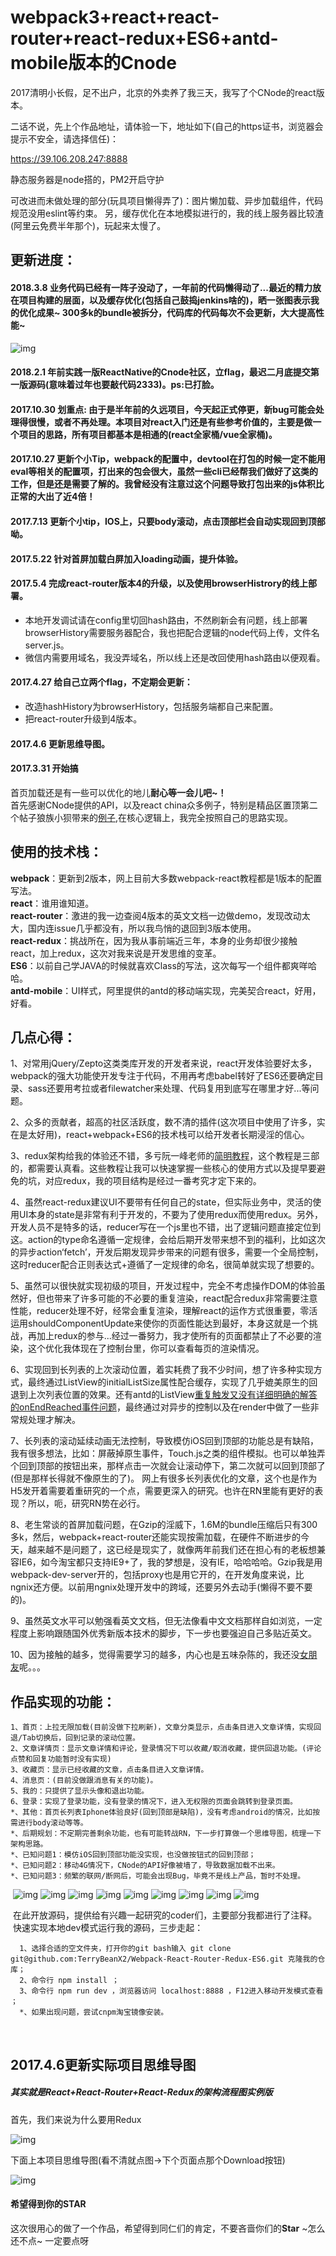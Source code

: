 # webpack3+react+react-router+react-redux+ES6+antd-mobile版本的Cnode
  
  2017清明小长假，足不出户，北京的外卖养了我三天，我写了个CNode的react版本。<br/>
  
  二话不说，先上个作品地址，请体验一下，地址如下(自己的https证书，浏览器会提示不安全，请选择信任)：<br/>
  
  https://39.106.208.247:8888
  
  静态服务器是node搭的，PM2开启守护
  
  可改进而未做处理的部分(玩具项目懒得弄了)：图片懒加载、异步加载组件，代码规范没用eslint等约束。
  另，缓存优化在本地模拟进行的，我的线上服务器比较渣(阿里云免费半年那个)，玩起来太慢了。
  
更新进度：
----------------

#### 2018.3.8 业务代码已经有一阵子没动了，一年前的代码懒得动了...最近的精力放在项目构建的层面，以及缓存优化(包括自己鼓捣jenkins啥的)，晒一张图表示我的优化成果~ 300多k的bundle被拆分，代码库的代码每次不会更新，大大提高性能~
![img](https://github.com/TerryBeanX2/Webpack-React-Router-Redux-ES6/blob/imgBranch/egImg/WX20180308-144129%402x.png)<br/>
#### 2018.2.1 年前实践一版ReactNative的Cnode社区，立flag，最迟二月底提交第一版源码(意味着过年也要敲代码2333)。ps:已打脸。
#### 2017.10.30 划重点: 由于是半年前的久远项目，今天起正式停更，新bug可能会处理得很慢，或者不再处理。本项目对react入门还是有些参考价值的，主要是做一个项目的思路，所有项目都基本是相通的(react全家桶/vue全家桶)。

#### 2017.10.27 更新个小Tip，webpack的配置中，devtool在打包的时候一定不能用eval等相关的配置项，打出来的包会很大，虽然一些cli已经帮我们做好了这类的工作，但是还是需要了解的。我曾经没有注意过这个问题导致打包出来的js体积比正常的大出了近4倍！
#### 2017.7.13 更新个小tip，IOS上，只要body滚动，点击顶部栏会自动实现回到顶部呦。
#### 2017.5.22 针对首屏加载白屏加入loading动画，提升体验。
#### 2017.5.4 完成react-router版本4的升级，以及使用browserHistrory的线上部署。
* 本地开发调试请在config里切回hash路由，不然刷新会有问题，线上部署browserHistory需要服务器配合，我也把配合逻辑的node代码上传，文件名server.js。
* 微信内需要用域名，我没弄域名，所以线上还是改回使用hash路由以便观看。

#### 2017.4.27 给自己立两个flag，不定期会更新：
* 改造hashHistory为browserHistory，包括服务端都自己来配置。
* 把react-router升级到4版本。
#### 2017.4.6 更新思维导图。
#### 2017.3.31 开始搞

  首页加载还是有一些可以优化的地儿<b>耐心等一会儿吧~！</b><br/>
  首先感谢CNode提供的API，以及react china众多例子，特别是精品区置顶第二个帖子狼族小狈带来的[例子](http://react-china.org/t/webpack-react-react-router-redux-less-flex-css-es6-react-cnode/6332),在核心逻辑上，我完全按照自己的思路实现。<br/>
  
使用的技术栈：
----------------

  <b>webpack</b>：更新到2版本，网上目前大多数webpack-react教程都是1版本的配置写法。<br/>
  <b>react</b>：谁用谁知道。<br/>
  <b>react-router</b>：激进的我一边查阅4版本的英文文档一边做demo，发现改动太大，国内连issue几乎都没有，所以我鸟悄的退回到3版本使用。<br/>
  <b>react-redux</b>：挑战所在，因为我从事前端近三年，本身的业务却很少接触react，加上redux，这次对我来说是开发思维的变革。<br/>
  <b>ES6</b>：以前自己学JAVA的时候就喜欢Class的写法，这次每写一个组件都爽咩哈哈。<br/>
  <b>antd-mobile</b>：UI样式，阿里提供的antd的移动端实现，完美契合react，好用，好看。<br/>
  
几点心得：
--------------
  
  1、对常用jQuery/Zepto这类类库开发的开发者来说，react开发体验要好太多，webpack的强大功能使开发专注于代码，不用再考虑babel转好了ES6还要确定目录、sass还要用考拉或者filewatcher来处理、代码复用到底写在哪里才好...等问题。<br/>
  
  2、众多的贡献者，超高的社区活跃度，数不清的插件(这次项目中使用了许多，实在是太好用)，react+webpack+ES6的技术栈可以给开发者长期浸淫的信心。<br/>
  
  3、redux架构给我的体验还不错，多亏阮一峰老师的[简明教程](http://www.ruanyifeng.com/blog/2016/09/redux_tutorial_part_three_react-redux.html)，这个教程是三部的，都需要认真看。这些教程让我可以快速掌握一些核心的使用方式以及提早要避免的坑，对应redux，我的项目结构是经过一番考究才定下来的。<br/>
  
  4、虽然react-redux建议UI不要带有任何自己的state，但实际业务中，灵活的使用UI本身的state是非常有利于开发的，不要为了使用redux而使用redux。另外，开发人员不是特多的话，reducer写在一个js里也不错，出了逻辑问题直接定位到这。action的type命名遵循一定规律，会给后期开发带来想不到的福利，比如这次的异步action‘fetch’，开发后期发现异步带来的问题有很多，需要一个全局控制，这时reducer配合正则表达式+遵循了一定规律的命名，很简单就实现了想要的。<br/>
  
  5、虽然可以很快就实现初级的项目，开发过程中，完全不考虑操作DOM的体验虽然好，但也带来了许多可能的不必要的重复渲染，react配合redux非常需要注意性能，reducer处理不好，经常会重复渲染，理解react的运作方式很重要，零活运用shouldComponentUpdate来使你的页面性能达到最好，本身这就是一个挑战，再加上redux的参与...经过一番努力，我才使所有的页面都禁止了不必要的渲染，这个优化我体现在了控制台里，你可以查看每页的渲染情况。<br/>
  
  6、实现回到长列表的上次滚动位置，着实耗费了我不少时间，想了许多种实现方式，最终通过ListView的initialListSize属性配合缓存，实现了几乎媲美原生的回退到上次列表位置的效果。还有antd的ListView[重复触发又没有详细明确的解答的onEndReached事件问题](https://github.com/ant-design/ant-design-mobile/issues/520#issuecomment-263510596)，最终通过对异步的控制以及在render中做了一些非常规处理才解决。<br/>
  
  7、长列表的滚动延续动画无法控制，导致模仿iOS回到顶部的功能总是有缺陷，我有很多想法，比如：屏蔽掉原生事件，Touch.js之类的组件模拟。也可以单独弄个回到顶部的按钮出来，那样点击一次就会让滚动停下，第二次就可以回到顶部了(但是那样长得就不像原生的了)。 网上有很多长列表优化的文章，这个也是作为H5发开着需要着重研究的一个点，需要更深入的研究。也许在RN里能有更好的表现？所以，呃，研究RN势在必行。
  
  8、老生常谈的首屏加载问题，在Gzip的淫威下，1.6M的bundle压缩后只有300多k，然后，webpack+react-router还能实现按需加载，在硬件不断进步的今天，越来越不是问题了，这已经是现实了，就像两年前我们还在担心有的老板想兼容IE6，如今淘宝都只支持IE9+了，我的梦想是，没有IE，哈哈哈哈。Gzip我是用webpack-dev-server开的，包括proxy也是用它开的，在开发角度来说，比ngnix还方便。以前用ngnix处理开发中的跨域，还要另外去动手(懒得不要不要的)。
  
  9、虽然英文水平可以勉强看英文文档，但无法像看中文文档那样自如浏览，一定程度上影响跟随国外优秀新版本技术的脚步，下一步也要强迫自己多贴近英文。<br/>
  
  10、因为接触的越多，觉得需要学习的越多，内心也是五味杂陈的，我还没[女朋友](http://baike.baidu.com/link?url=QkECFyQ2w8OLmHs1e81YQV3LjZsUj8QARRTYcGME_YjQMhDZkKcRTfl3G7S7darH9WlU0-S3-2EjjbjRMSK2JwG1tcoDrbyU1p8YYs-jgb0xmVD29gncZ_5LX3UlH4eJ)呢。。。
  
作品实现的功能：
----------------

    1、首页：上拉无限加载(目前没做下拉刷新)，文章分类显示，点击条目进入文章详情，实现回退/Tab切换后，回到记录的滚动位置。
    2、文章详情页：显示文章详情和评论，登录情况下可以收藏/取消收藏，提供回退功能。(评论点赞和回复功能暂时没有实现)
    3、收藏页：显示已经收藏的文章，点击条目进入文章详情。
    4、消息页：(目前没做跟消息有关的功能)。
    5、我的：只提供了显示头像和退出功能。
    6、登录：实现了登录功能，没有登录的情况下，进入无权限的页面会跳转到登录页面。
    *、其他：首页长列表Iphone体验良好(回到顶部是缺陷)，没有考虑android的情况，比如按需进行body滚动等等。
    *、后期规划：不定期完善剩余功能，也有可能转战RN，下一步打算做一个思维导图，梳理一下架构思路。
    *、已知问题1：模仿iOS回到顶部功能没实现，也没做按钮式的回到顶部；
    *、已知问题2：移动4G情况下，CNode的API好像被墙了，导致数据加载不出来。
    *、已知问题3：频繁的联网/断网后，可能会出现Bug，毕竟不是线上产品，暂时不处理。
    
  ![img](https://github.com/TerryBeanX2/Webpack-React-Router-Redux-ES6/blob/imgBranch/egImg/IMG_1595.PNG)
  ![img](https://github.com/TerryBeanX2/Webpack-React-Router-Redux-ES6/blob/imgBranch/egImg/IMG_1596.PNG)
  ![img](https://github.com/TerryBeanX2/Webpack-React-Router-Redux-ES6/blob/imgBranch/egImg/IMG_1597.PNG)
  ![img](https://github.com/TerryBeanX2/Webpack-React-Router-Redux-ES6/blob/imgBranch/egImg/IMG_1598.PNG)
  ![img](https://github.com/TerryBeanX2/Webpack-React-Router-Redux-ES6/blob/imgBranch/egImg/IMG_1599.PNG)
  ![img](https://github.com/TerryBeanX2/Webpack-React-Router-Redux-ES6/blob/imgBranch/egImg/IMG_1600.PNG)
  ![img](https://github.com/TerryBeanX2/Webpack-React-Router-Redux-ES6/blob/imgBranch/egImg/IMG_1602.PNG)
  ![img](https://github.com/TerryBeanX2/Webpack-React-Router-Redux-ES6/blob/imgBranch/egImg/IMG_1603.PNG)
  ![img](https://github.com/TerryBeanX2/Webpack-React-Router-Redux-ES6/blob/imgBranch/egImg/IMG_1604.PNG)
  
  在此开放源码，提供给有兴趣一起研究的coder们，主要部分我都进行了注释。<br/>
  快速实现本地dev模式运行我的源码，三步走起：<br/>
  
      1、选择合适的空文件夹，打开你的git bash输入 git clone git@github.com:TerryBeanX2/Webpack-React-Router-Redux-ES6.git 克隆我的仓库；
      2、命令行 npm install ；
      3、命令行 npm run dev ，浏览器访问 localhost:8888 ，F12进入移动开发模式查看 ；
      *、如果出现问题，尝试cnpm淘宝镜像安装。
  

2017.4.6更新实际项目思维导图
--------------
##### 其实就是React+React-Router+React-Redux的架构流程图实例版

首先，我们来说为什么要用Redux<br/>

![img](https://github.com/TerryBeanX2/Webpack-React-Router-Redux-ES6/blob/imgBranch/egImg/why-redux.jpg)<br/>

下面上本项目思维导图(看不清就点图->下个页面点那个Download按钮)<br/>

![img](https://github.com/TerryBeanX2/Webpack-React-Router-Redux-ES6/blob/imgBranch/egImg/react-redux-real.jpg)<br/>

#### 希望得到你的STAR
这次很用心的做了一个作品，希望得到同仁们的肯定，不要吝啬你们的<b>Star</b> ~怎么还不点~ 一定要点呀
